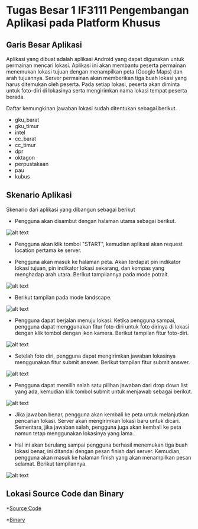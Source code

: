 # Tugas Besar 1 IF3111 Pengembangan Aplikasi pada Platform Khusus

## Garis Besar Aplikasi

Aplikasi yang dibuat adalah aplikasi Android yang dapat digunakan untuk permainan mencari lokasi. Aplikasi ini akan membantu peserta permainan menemukan lokasi tujuan dengan menampilkan peta (Google Maps) dan arah tujuannya. Server permainan akan memberikan tiga buah lokasi yang harus ditemukan oleh peserta. Pada setiap lokasi, peserta akan diminta untuk foto-diri di lokasinya serta mengirimkan nama lokasi tempat peserta berada.

Daftar kemungkinan jawaban lokasi sudah ditentukan sebagai berikut.

* gku_barat
* gku_timur
* intel
* cc_barat
* cc_timur
* dpr
* oktagon
* perpustakaan
* pau
* kubus

## Skenario Aplikasi

Skenario dari aplikasi yang dibangun sebagai berikut

* Pengguna akan disambut dengan halaman utama sebagai berikut.

![alt text](screenshot/Screenshot_2016-03-26-22-19-13.png)

* Pengguna akan klik tombol "START", kemudian aplikasi akan request location pertama ke server.

* Pengguna akan masuk ke halaman peta. Akan terdapat pin indikator lokasi tujuan, pin indikator lokasi sekarang, dan kompas yang menghadap arah utara. Berikut tampilannya pada mode potrait.

![alt text](screenshot/Screenshot_2016-03-26-22-23-29.png)

* Berikut tampilan pada mode landscape.

![alt text](screenshot/Screenshot_2016-03-26-22-23-48.png)

* Pengguna dapat berjalan menuju lokasi. Ketika pengguna sampai, pengguna dapat menggunakan fitur foto-diri untuk foto dirinya di lokasi dengan klik tombol dengan ikon kamera. Berikut tampilan fitur foto-diri.

![alt text](screenshot/Screenshot_2016-03-26-22-24-14.png)

* Setelah foto diri, pengguna dapat mengirimkan jawaban lokasinya menggunakan fitur submit answer. Berikut tampilan fitur submit answer.

![alt text](screenshot/Screenshot_2016-03-26-22-24-30.png)

* Pengguna dapat memilih salah satu pilihan jawaban dari drop down list yang ada, kemudian klik tombol submit untuk menjawab sebagai berikut.

![alt text](screenshot/Screenshot_2016-03-26-22-24-39.png)

* Jika jawaban benar, pengguna akan kembali ke peta untuk melanjutkan pencarian lokasi. Server akan mengirimkan lokasi baru untuk dicari. Sementara, jika jawaban salah, pengguna juga akan kembali ke peta namun tetap menggunakan lokasinya yang lama.

* Hal ini akan berulang sampai pengguna berhasil menemukan tiga buah lokasi benar, ini ditandai dengan pesan finish dari server. Kemudian, pengguna akan masuk ke halaman finish yang akan menampilkan pesan selamat. Berikut tampilannya.

![alt text](screenshot/Screenshot_2016-03-26-22-24-47.png)


## Lokasi Source Code dan Binary
*[Source Code](ITB-Race)

*[Binary](app-debug.apk)